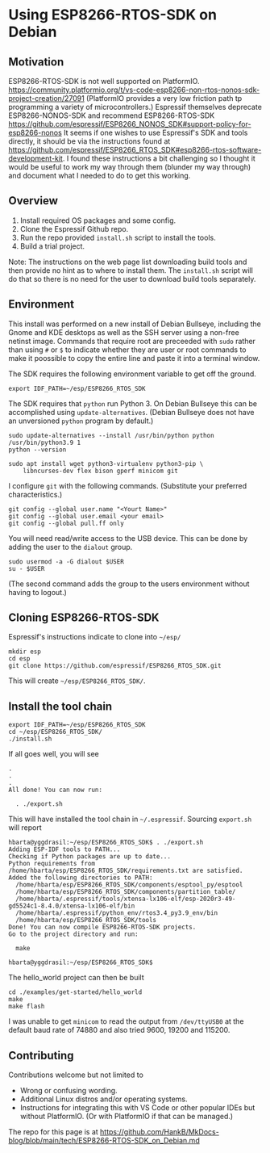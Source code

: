 # Using ESP8266-RTOS-SDK on Debian

## Motivation

ESP8266-RTOS-SDK is not well supported on PlatformIO. <https://community.platformio.org/t/vs-code-esp8266-non-rtos-nonos-sdk-project-creation/27091> (PlatformIO provides a very low friction path tp programming a variety of microcontrollers.) Espressif themselves deprecate ESP8266-NONOS-SDK and recommend ESP8266-RTOS-SDK <https://github.com/espressif/ESP8266_NONOS_SDK#support-policy-for-esp8266-nonos> It seems if one wishes to use Espressif's SDK and tools directly, it should be via the instructions found at <https://github.com/espressif/ESP8266_RTOS_SDK#esp8266-rtos-software-development-kit>. I found these instructions a bit challenging so I thought it would be useful to work my way through them (blunder my way through) and document what I needed to do to get this working.

## Overview

1. Install required OS packages and some config.
1. Clone the Espressif Github repo.
1. Run the repo provided `install.sh` script to install the tools.
1. Build a trial project.

Note: The instructions on the web page list downloading build tools and then provide no hint as to where to install them. The `install.sh` script will do that so there is no need for the user to download build tools separately.

## Environment

This install was performed on a new install of Debian Bullseye, including the Gnome and KDE desktops as well as the SSH server using a non-free netinst image. Commands that require root are preceeded with `sudo` rather than using `#` or `$` to indicate whether they are user or root commands to make it poossible to copy the entire line and paste it into a terminal window.


The SDK requires the following environment variable to get off the ground.

```text
export IDF_PATH=~/esp/ESP8266_RTOS_SDK
```

The SDK requires that `python` run Python 3. On Debian Bullseye this can be accomplished using `update-alternatives`. (Debian Bullseye does not have an unversioned `python` program by default.)

```text
sudo update-alternatives --install /usr/bin/python python /usr/bin/python3.9 1
python --version
```

```test
sudo apt install wget python3-virtualenv python3-pip \
    libncurses-dev flex bison gperf minicom git
```

I configure `git` with the following commands. (Substitute your preferred characteristics.)

```text
git config --global user.name "<Yourt Name>"
git config --global user.email <your email>
git config --global pull.ff only 
```


You will need read/write access to the USB device. This can be done by adding the user to the `dialout` group.

```text
sudo usermod -a -G dialout $USER
su - $USER
```

(The second command adds the group to the users environment without having to logout.)


## Cloning ESP8266-RTOS-SDK

Espressif's instructions indicate to clone into `~/esp/`

```text
mkdir esp
cd esp
git clone https://github.com/espressif/ESP8266_RTOS_SDK.git
```

This will create `~/esp/ESP8266_RTOS_SDK/`.

## Install the tool chain

```text
export IDF_PATH=~/esp/ESP8266_RTOS_SDK
cd ~/esp/ESP8266_RTOS_SDK/
./install.sh
```

If all goes well, you will see

```text
.
.
.
All done! You can now run:

  . ./export.sh

```

This will have installed the tool chain in `~/.espressif`. Sourcing `export.sh` will report

```text
hbarta@yggdrasil:~/esp/ESP8266_RTOS_SDK$ . ./export.sh
Adding ESP-IDF tools to PATH...
Checking if Python packages are up to date...
Python requirements from /home/hbarta/esp/ESP8266_RTOS_SDK/requirements.txt are satisfied.
Added the following directories to PATH:
  /home/hbarta/esp/ESP8266_RTOS_SDK/components/esptool_py/esptool
  /home/hbarta/esp/ESP8266_RTOS_SDK/components/partition_table/
  /home/hbarta/.espressif/tools/xtensa-lx106-elf/esp-2020r3-49-gd5524c1-8.4.0/xtensa-lx106-elf/bin
  /home/hbarta/.espressif/python_env/rtos3.4_py3.9_env/bin
  /home/hbarta/esp/ESP8266_RTOS_SDK/tools
Done! You can now compile ESP8266-RTOS-SDK projects.
Go to the project directory and run:

  make

hbarta@yggdrasil:~/esp/ESP8266_RTOS_SDK$
```

The hello_world project can then be built

```text
cd ./examples/get-started/hello_world
make
make flash
```

I was unable to get `minicom` to read the output from `/dev/ttyUSB0` at the default baud rate of 74880 and also tried 9600, 19200 and 115200.

## Contributing

Contributions welcome but not limited to

* Wrong or confusing wording.
* Additional Linux distros and/or operating systems.
* Instructions for integrating this with VS Code or other popular IDEs but without PlatformIO. (Or with PlatformIO if that can be managed.)

The repo for this page is at <https://github.com/HankB/MkDocs-blog/blob/main/tech/ESP8266-RTOS-SDK_on_Debian.md>

